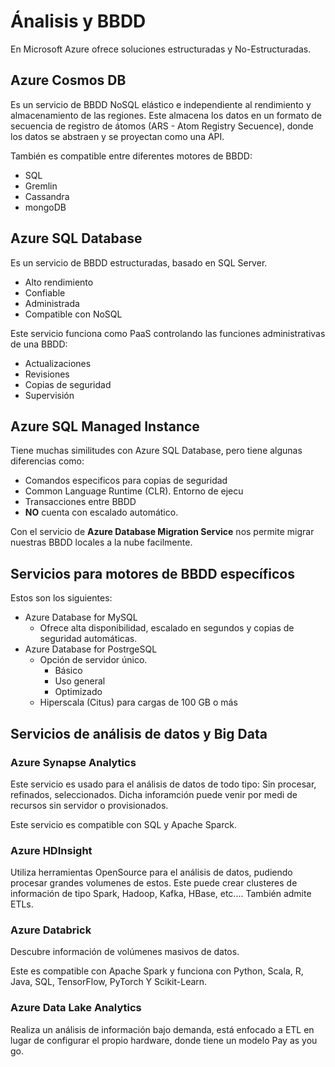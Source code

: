 # Ánalisis y BBDD

En Microsoft Azure ofrece soluciones estructuradas y No-Estructuradas.

## Azure Cosmos DB

Es un servicio de BBDD NoSQL elástico e independiente al rendimiento y almacenamiento de las regiones. Este almacena los datos en un formato de secuencia de registro de átomos (ARS - Atom Registry Secuence), donde los datos se abstraen y se proyectan como una API.

También es compatible entre diferentes motores de BBDD:

* SQL
* Gremlin
* Cassandra
* mongoDB

## Azure SQL Database

Es un servicio de BBDD estructuradas, basado en SQL Server.

* Alto rendimiento
* Confiable
* Administrada
* Compatible con NoSQL

Este servicio funciona como PaaS controlando las funciones administrativas de una BBDD:

* Actualizaciones
* Revisiones
* Copias de seguridad
* Supervisión

## Azure SQL Managed Instance

Tiene muchas similitudes con Azure SQL Database, pero tiene algunas diferencias como:

* Comandos especificos para copias de seguridad
* Common Language Runtime (CLR). Entorno de ejecu
* Transacciones entre BBDD
* **NO** cuenta con escalado automático.

Con el servicio de **Azure Database Migration Service** nos permite migrar nuestras BBDD locales a la nube facilmente.

## Servicios para motores de BBDD específicos

Estos son los siguientes:

* Azure Database for MySQL
  * Ofrece alta disponibilidad, escalado en segundos y copias de seguridad automáticas.
* Azure Database for PostrgeSQL
  * Opción de servidor único.
    * Básico
    * Uso general
    * Optimizado
  * Hiperscala (Citus) para cargas de 100 GB o más

## Servicios de análisis de datos y Big Data

### Azure Synapse Analytics

Este servicio es usado para el análisis de datos de todo tipo: Sin procesar, refinados, seleccionados. Dicha inforamción puede venir por medi de recursos sin servidor o provisionados.

Este servicio es compatible con SQL y Apache Sparck.

### Azure HDInsight

Utiliza herramientas OpenSource para el análisis de datos, pudiendo procesar grandes volumenes de estos. Este puede crear clusteres de información de tipo Spark, Hadoop, Kafka, HBase, etc.... También admite ETLs.

### Azure Databrick

Descubre información de volúmenes masivos de datos.

Este es compatible con Apache Spark y funciona con Python, Scala, R, Java, SQL, TensorFlow, PyTorch Y Scikit-Learn.

### Azure Data Lake Analytics

Realiza un análisis de información bajo demanda, está enfocado a ETL en lugar de configurar el propio hardware, donde tiene un modelo Pay as you go.
